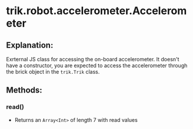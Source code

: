 trik.robot.accelerometer.Accelerometer
======================================

Explanation:
------------

Exrternal JS class for accessing the on-board accelerometer. It doesn't have a constructor, you are expected to access the accelerometer through the brick object in the `trik.Trik` class.

Methods:
-------
### read()
- Returns an `Array<Int>` of length 7 with read values  
